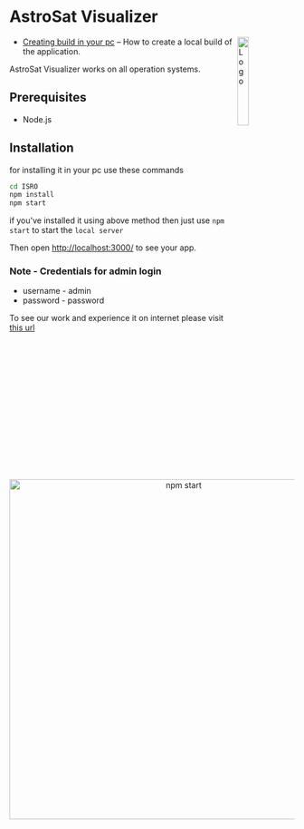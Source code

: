 # AstroSat Visualizer

<img alt="Logo" align="right" src="https://isro-visualization-tool.herokuapp.com/vectors/isro_logo.svg" width="20%" />


- [Creating build in your pc](#installation) – How to create a local build of the application.

AstroSat Visualizer works on all operation systems.

## Prerequisites

- Node.js

## Installation

for installing it in your pc use these commands

```sh
cd ISRO
npm install
npm start
```

if you've installed it using above method then just use `npm start` to start the `local server`

Then open [http://localhost:3000/](http://localhost:3000/) to see your app.<br>

### Note - Credentials for admin login

- username - admin
- password - password

To see our work and experience it on internet please visit [this url](https://isro-cltj.onrender.com)

<p align='center'>
<img src='https://i.imgur.com/6KDIkl0.png' width='600' alt='npm start'>
</p>
